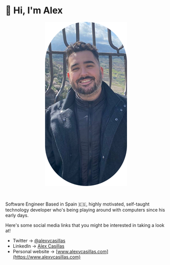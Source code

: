 # 👋 Hi, I'm Alex

<center>

![Alex Casillas' Profile Picture](https://github.com/alexvcasillas/alexvcasillas/blob/main/assets/rounded-profile-pic.png)

</center>

<br />

Software Engineer Based in Spain 🇪🇸, highly motivated, self-taught technology developer who's being playing around with computers since his early days.

Here's some social media links that you might be interested in taking a look at!

- Twitter → [@alexvcasillas](https://twitter.com/alexvcasillas)
- LinkedIn → [Alex Casillas](https://linkedin.com/in/alexvcasillas)
- Personal website → [www.alexvcasillas.com](https://www.alexvcasillas.com)
